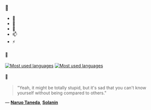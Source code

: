 ### 👋

- 🔭
- 🌱
- 💬
- 📫
- ⚡

#### 🧏

[![Most used languages](https://github-readme-stats-aynah.vercel.app/api/top-langs/?username=aynh&theme=solarized-dark&langs_count=6&layout=compact&hide_title=true)](https://github.com/anuraghazra/github-readme-stats#gh-dark-mode-only)
[![Most used languages](https://github-readme-stats-aynah.vercel.app/api/top-langs/?username=aynh&theme=solarized-light&langs_count=6&layout=compact&hide_title=true)](https://github.com/anuraghazra/github-readme-stats#gh-light-mode-only)

#### 💬

> "Yeah, it might be totally stupid, but it's sad that you can't know yourself without being compared to others."

&mdash; [**Naruo Taneda**](https://myanimelist.net/character.php?q=Naruo%20Taneda&cat=character), [**Solanin**](https://myanimelist.net/search/all?q=Solanin&cat=all)
